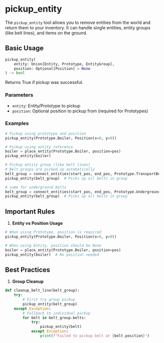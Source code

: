 # pickup_entity

The `pickup_entity` tool allows you to remove entities from the world and return them to your inventory. It can handle single entities, entity groups (like belt lines), and items on the ground.

## Basic Usage

```python
pickup_entity(
    entity: Union[Entity, Prototype, EntityGroup],
    position: Optional[Position] = None
) -> bool
```

Returns True if pickup was successful.

### Parameters
- `entity`: Entity/Prototype to pickup
- `position`: Optional position to pickup from (required for Prototypes)

### Examples
```python
# Pickup using prototype and position
pickup_entity(Prototype.Boiler, Position(x=0, y=0))

# Pickup using entity reference
boiler = place_entity(Prototype.Boiler, position=pos)
pickup_entity(boiler)

# Pickup entity group (like belt lines)
# Belt groups are picked up automatically
belt_group = connect_entities(start_pos, end_pos, Prototype.TransportBelt)
pickup_entity(belt_group)  # Picks up all belts in group

# same for underground belts
belt_group = connect_entities(start_pos, end_pos, Prototype.UndergroundBelt)
pickup_entity(belt_group)  # Picks up all belts in group
```

## Important Rules

1. **Entity vs Position Usage**
```python
# When using Prototype, position is required
pickup_entity(Prototype.Boiler, Position(x=0, y=0))

# When using Entity, position should be None
boiler = place_entity(Prototype.Boiler, position=pos)
pickup_entity(boiler)  # No position needed
```

## Best Practices

1. **Group Cleanup**
```python
def cleanup_belt_line(belt_group):
    try:
        # First try group pickup
        pickup_entity(belt_group)
    except Exception:
        # Fallback to individual pickup
        for belt in belt_group.belts:
            try:
                pickup_entity(belt)
            except Exception:
                print(f"Failed to pickup belt at {belt.position}")
```